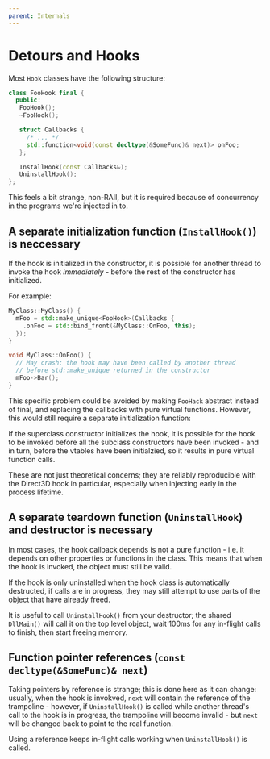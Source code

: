 ```yaml
---
parent: Internals
---
```


# Detours and Hooks

Most `Hook` classes have the following structure:

```C++
class FooHook final {
  public:
   FooHook();
   ~FooHook();

   struct Callbacks {
     /* ... */
     std::function<void(const decltype(&SomeFunc)& next)> onFoo;
   };

   InstallHook(const Callbacks&);
   UninstallHook();
};
```

This feels a bit strange, non-RAII, but it is required because of concurrency in the programs we're injected in to.

## A separate initialization function (`InstallHook()`) is neccessary

If the hook is initialized in the constructor, it is possible for another thread to invoke the hook *immediately* - before the rest of the constructor has initialized.

For example:

```c++
MyClass::MyClass() {
  mFoo = std::make_unique<FooHook>(Callbacks {
    .onFoo = std::bind_front(&MyClass::OnFoo, this);
  });
}

void MyClass::OnFoo() {
  // May crash: the hook may have been called by another thread
  // before std::make_unique returned in the constructor
  mFoo->Bar();
}
```

This specific problem could be avoided by making `FooHack` abstract instead of final, and replacing the callbacks with pure virtual functions. However, this would still require a separate initialization function:

If the superclass constructor initializes the hook, it is possible for the hook to be invoked before all the subclass constructors have been invoked - and in turn, before the vtables have been initialzied, so it results in pure virtual function calls.

These are not just theoretical concerns; they are reliably reproducible with the Direct3D hook in particular, especially when injecting early in the process lifetime.

## A separate teardown function (`UninstallHook`) and destructor is necessary

In most cases, the hook callback depends is not a pure function - i.e. it depends on other properties or functions in the class. This means that when the hook is invoked, the object must still be valid.

If the hook is only uninstalled when the hook class is automatically destructed, if calls are in progress, they may still attempt to use parts of the object that have already freed.

It is useful to call `UninstallHook()` from your destructor; the shared `DllMain()` will call it on the top level object, wait 100ms for any in-flight calls to finish, then start freeing memory.

## Function pointer references (`const decltype(&SomeFunc)& next`)

Taking pointers by reference is strange; this is done here as it can change: usually, when the hook is invokved, `next` will contain the reference of the trampoline - however, if `UninstallHook()` is called while another thread's call to the hook is in progress, the trampoline will become invalid - but `next` will be changed back to point to the real function.

Using a reference keeps in-flight calls working when `UninstallHook()` is called.
